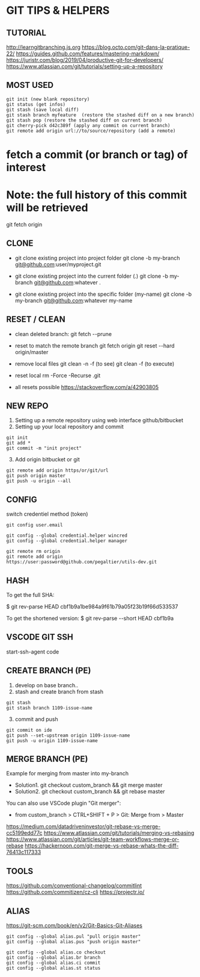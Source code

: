 # GIT TIPS & HELPERS

## TUTORIAL
http://learngitbranching.js.org
https://blog.octo.com/git-dans-la-pratique-22/
https://guides.github.com/features/mastering-markdown/
https://juristr.com/blog/2019/04/productive-git-for-developers/
https://www.atlassian.com/git/tutorials/setting-up-a-repository


## MOST USED 

```
git init (new blank repository)
git status (get infos)
git stash (save local diff)
git stash branch myfeature  (restore the stashed diff on a new branch)
git stash pop (restore the stashed diff on current branch)
git cherry-pick d42c389f (apply any commit on current branch)
git remote add origin url://to/source/repository (add a remote)
```

# fetch a commit (or branch or tag) of interest
# Note: the full history of this commit will be retrieved
git fetch origin <sha1-of-commit-of-interest>


## CLONE 

- git clone existing project into project folder
git clone -b my-branch git@github.com:user/myproject.git

- git clone existing project into the current folder (.)
git clone -b my-branch git@github.com:whatever .

- git clone existing project into the specific folder (my-name)
git clone -b my-branch git@github.com:whatever my-name

## RESET / CLEAN

- clean deleted branch:  git fetch --prune

- reset to match the remote branch
git fetch origin
git reset --hard origin/master

- remove local files
git clean -n -f (to see)
git clean -f (to execute)

- reset local
rm -Force -Recurse .git

- all resets possible
https://stackoverflow.com/a/42903805


## NEW REPO

1. Setting up a remote repository using web interface github/bitbucket
2. Setting up your local repository and commit
```
git init
git add *
git commit -m "init project"
```
3. Add origin bitbucket or git
```
git remote add origin https/or/git/url
git push origin master
git push -u origin --all
```


## CONFIG 
switch credentiel method (token)
```
git config user.email

git config --global credential.helper wincred
git config --global credential.helper manager

git remote rm origin
git remote add origin https://user:password@github.com/pegaltier/utils-dev.git
```

## HASH

To get the full SHA:

$ git rev-parse HEAD
cbf1b9a1be984a9f61b79a05f23b19f66d533537

To get the shortened version:
$ git rev-parse --short HEAD
cbf1b9a

## VSCODE GIT SSH

start-ssh-agent
code

## CREATE BRANCH (PE)

1. develop on base branch..
2. stash and create branch from stash
```
git stash
git stash branch 1109-issue-name
```
3. commit and push
```
git commit on ide
git push --set-upstream origin 1109-issue-name
git push -u origin 1109-issue-name
```

## MERGE BRANCH (PE)

Example for merging from master into my-branch
- Solution1. git checkout custom_branch && git merge master
- Solution2. git checkout custom_branch && git rebase master

You can also use VSCode plugin "Git merger":
- from custom_branch > CTRL+SHIFT + P > Git: Merge from > Master

https://medium.com/datadriveninvestor/git-rebase-vs-merge-cc5199edd77c
https://www.atlassian.com/git/tutorials/merging-vs-rebasing
https://www.atlassian.com/git/articles/git-team-workflows-merge-or-rebase
https://hackernoon.com/git-merge-vs-rebase-whats-the-diff-76413c117333

## TOOLS

https://github.com/conventional-changelog/commitlint
https://github.com/commitizen/cz-cli
https://projectr.io/

## ALIAS
https://git-scm.com/book/en/v2/Git-Basics-Git-Aliases
```
git config --global alias.pul "pull origin master"
git config --global alias.pus "push origin master"

git config --global alias.co checkout
git config --global alias.br branch
git config --global alias.ci commit
git config --global alias.st status
```